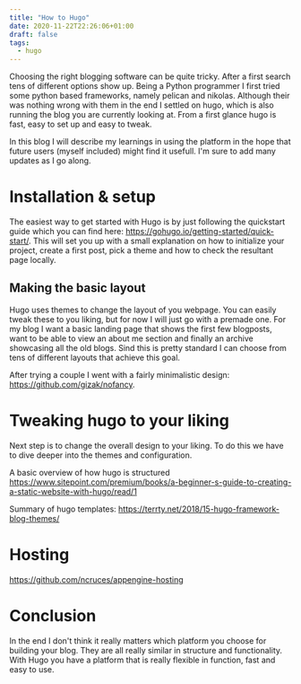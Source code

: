 ```yaml
---
title: "How to Hugo"
date: 2020-11-22T22:26:06+01:00
draft: false
tags:
  - hugo
---
```


Choosing the right blogging software can be quite tricky. After a first search tens of different options show up. Being a Python programmer I first tried some python based frameworks, namely pelican and nikolas. Although their was nothing wrong with them in the end I settled on hugo, which is also running the blog you are currently looking at. From a first glance hugo is fast, easy to set up and easy to tweak.

In this blog I will describe my learnings in using the platform in the hope that future users (myself included) might find it usefull. I'm sure to add many updates as I go along.

# Installation & setup
The easiest way to get started with Hugo is by just following the quickstart guide which you can find here: https://gohugo.io/getting-started/quick-start/. This will set you up with a small explanation on how to initialize your project, create a first post, pick a theme and how to check the resultant page locally.

## Making the basic layout
Hugo uses themes to change the layout of you webpage. You can easily tweak these to you liking, but for now I will just go with a premade one.
For my blog I want a basic landing page that shows the first few blogposts, want to be able to view an about me section and finally an archive showcasing all the old blogs. Sind this is pretty standard I can choose from tens of different layouts that achieve this goal. 

After trying a couple I went with a fairly minimalistic design: https://github.com/gizak/nofancy.

# Tweaking hugo to your liking 
Next step is to change the overall design to your liking. To do this we have to dive deeper into the themes and configuration.

A basic overview of how hugo is structured
https://www.sitepoint.com/premium/books/a-beginner-s-guide-to-creating-a-static-website-with-hugo/read/1

Summary of hugo templates: https://terrty.net/2018/15-hugo-framework-blog-themes/

# Hosting
https://github.com/ncruces/appengine-hosting

# Conclusion
In the end I don't think it really matters which platform you choose for building your blog. They are all really similar in structure and functionality. With Hugo you have a platform that is really flexible in function, fast and easy to use.